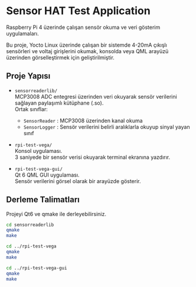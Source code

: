 # Sensor HAT Test Application

Raspberry Pi 4 üzerinde çalışan sensör okuma ve veri gösterim uygulamaları.

Bu proje, Yocto Linux üzerinde çalışan bir sistemde 4-20mA çıkışlı sensörleri ve voltaj girişlerini okumak, konsolda veya QML arayüzü üzerinden görselleştirmek için geliştirilmiştir.

## Proje Yapısı

- `sensorreaderlib/`  
  MCP3008 ADC entegresi üzerinden veri okuyarak sensör verilerini sağlayan paylaşımlı kütüphane (.so).  
  Ortak sınıflar:  
  - `SensorReader` : MCP3008 üzerinden kanal okuma  
  - `SensorLogger` : Sensör verilerini belirli aralıklarla okuyup sinyal yayan sınıf

- `rpi-test-vega/`  
  Konsol uygulaması.  
  3 saniyede bir sensör verisi okuyarak terminal ekranına yazdırır.

- `rpi-test-vega-gui/`  
  Qt 6 QML GUI uygulaması.  
  Sensör verilerini görsel olarak bir arayüzde gösterir.

## Derleme Talimatları

Projeyi Qt6 ve qmake ile derleyebilirsiniz.

```bash
cd sensorreaderlib
qmake
make

cd ../rpi-test-vega
qmake
make

cd ../rpi-test-vega-gui
qmake
make
